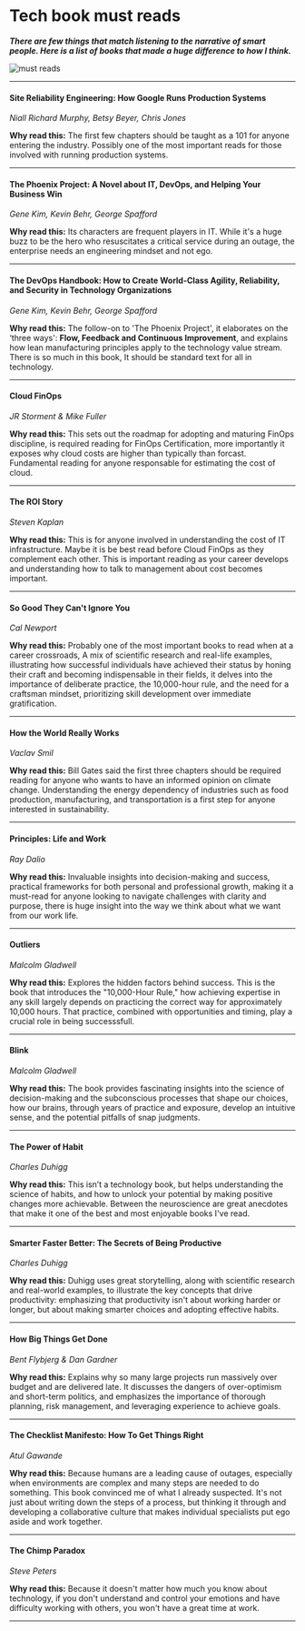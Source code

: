 # Tech book must reads


***There are few things that match listening to the narrative of smart people. Here is a list of books that made a huge difference to how I think.***

![must reads](https://raoconnor.github.io/docs/assets/images/books.png)

--- 

####  Site Reliability Engineering: How Google Runs Production Systems
*Niall Richard Murphy, Betsy Beyer, Chris Jones* 

**Why read this:** The first few chapters should be taught as a 101 for anyone entering the industry. Possibly one of the most important reads for those involved with running production systems.

---  

#### The Phoenix Project: A Novel about IT, DevOps, and Helping Your Business Win
*Gene Kim, Kevin Behr, George Spafford* 

**Why read this:** Its characters are frequent players in IT. While it's a huge buzz to be the hero who resuscitates a critical service during an outage, the enterprise needs an engineering mindset and not ego. 
  
---  

####  The DevOps Handbook: How to Create World-Class Agility, Reliability, and Security in Technology Organizations
*Gene Kim, Kevin Behr, George Spafford*

**Why read this:** The follow-on to 'The Phoenix Project', it elaborates on the ‘three ways': **Flow, Feedback and Continuous Improvement**, and explains how lean manufacturing principles apply to the technology value stream. There is so much in this book, It should be standard text for all in technology.

--- 

####  Cloud FinOps
*JR Storment & Mike Fuller*

**Why read this:**  This sets out the roadmap for adopting and maturing FinOps discipline, is required reading for FinOps Certification, more importantly it exposes why cloud costs are higher than typically than forcast. Fundamental reading for anyone responsable for estimating the cost of cloud.

--- 

####  The ROI Story
*Steven Kaplan*

**Why read this:** This is for anyone involved in understanding the cost of IT infrastructure. Maybe it is be best read before Cloud FinOps as they complement each other. This is important reading as your career develops and understanding how to talk to management about cost becomes important.

--- 

####  So Good They Can't Ignore You
*Cal Newport*

**Why read this:** Probably one of the most important books to read when at a career crossroads,  A mix of scientific research and real-life examples, illustrating how successful individuals have achieved their status by honing their craft and becoming indispensable in their fields, it delves into the importance of deliberate practice, the 10,000-hour rule, and the need for a craftsman mindset, prioritizing skill development over immediate gratification.

--- 

####  How the World Really Works
*Vaclav Smil*

**Why read this:** Bill Gates said the first three chapters should be required reading for anyone who wants to have an informed opinion on climate change. Understanding the energy dependency of industries such as food production, manufacturing, and transportation is a first step for anyone interested in sustainability.

--- 

####  Principles: Life and Work
*Ray Dalio*

**Why read this:** Invaluable insights into decision-making and success,  practical frameworks for both personal and professional growth, making it a must-read for anyone looking to navigate challenges with clarity and purpose, there is huge insight into the way we think about what we want from our work life.

--- 

####  Outliers
*Malcolm Gladwell*

**Why read this:** Explores the hidden factors behind success. This is the book that introduces the "10,000-Hour Rule," how achieving expertise in any skill largely depends on practicing the correct way for approximately 10,000 hours.  That practice, combined with opportunities and timing, play a crucial role in being successsfull.

--- 

####  Blink
*Malcolm Gladwell*

**Why read this:** The book provides fascinating insights into the science of decision-making and the subconscious processes that shape our choices, how our brains, through years of practice and exposure, develop an intuitive sense, and the potential pitfalls of snap judgments.  

--- 

####  The Power of Habit 
*Charles Duhigg*

**Why read this:**  This isn’t a technology book, but helps understanding the science of habits, and how to unlock your potential by making positive changes more achievable.
Between the neuroscience are great anecdotes that make it one of the best and most enjoyable books I've read.

--- 

####  Smarter Faster Better: The Secrets of Being Productive
*Charles Duhigg*

**Why read this:** Duhigg uses great storytelling, along with scientific research and real-world examples, to illustrate the key concepts that drive productivity: emphasizing that productivity isn't about working harder or longer, but about making smarter choices and adopting effective habits.

--- 

####  How Big Things Get Done
*Bent Flybjerg & Dan Gardner*

**Why read this:** Explains why so many large projects run massively over budget and are delivered late. It discusses the dangers of over-optimism and short-term politics, and emphasizes the importance of thorough planning, risk management, and leveraging experience to achieve goals.

---

####  The Checklist Manifesto: How To Get Things Right
*Atul Gawande*

**Why read this:** Because humans are a leading cause of outages, especially when environments are complex and many steps are needed to do something. This book convinced me of what I already suspected. It's not just about writing down the steps of a process, but thinking it through and developing a collaborative culture that makes individual specialists put ego aside and work together.

--- 

####  The Chimp Paradox
*Steve Peters*

**Why read this:**  Because it doesn't matter how much you know about technology, if you don't understand and control your emotions and have difficulty working with others, you won't have a great time at work.

--- 


